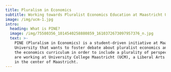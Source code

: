 ```yaml
---
title: Pluralism in Economics
subtitle: Working towards Pluralist Economics Education at Maastricht University
image: /img/ucm-1.jpg
intro:
  heading: What is PINE?
  image: /img/75580356_1014540258880859_1610372673097957376_n.jpg
  text: >-
    PINE (Pluralism in Economics) is a student-driven initiative at Maastricht
    University that wants to foster debate about pluralist economics and improve
    the economics curriculum in order to include a plurality of perspectives. We
    are working at University College Maastricht (UCM), a Liberal Arts College
    in the center of Maastricht.
---
```


